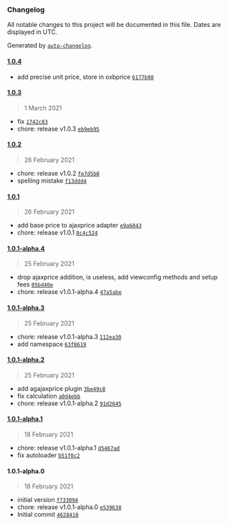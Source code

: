 ### Changelog

All notable changes to this project will be documented in this file. Dates are displayed in UTC.

Generated by [`auto-changelog`](https://github.com/CookPete/auto-changelog).

#### [1.0.4](1.0.3/1.0.4)

- add precise unit price, store in oxbprice [`6177b98`](6177b98650d23325978921868ce37928c35a21ee)

#### [1.0.3](1.0.2/1.0.3)

> 1 March 2021

- fix [`1742c83`](1742c83ccd04f78eac3f7fd0448490887bd09cb0)
- chore: release v1.0.3 [`eb9eb95`](eb9eb9557a64d8a4b1bfd0832a294b744a28795e)

#### [1.0.2](1.0.1/1.0.2)

> 26 February 2021

- chore: release v1.0.2 [`fe7d5b8`](fe7d5b8e8d1e9f7bf38d52ae894db16858407aff)
- spelling mistake [`f13ddd4`](f13ddd4e4f3bace2b0f71b8954319a14a84f2162)

#### [1.0.1](1.0.1-alpha.4/1.0.1)

> 26 February 2021

- add base price to ajaxprice adapter [`e9a6043`](e9a6043a001e567434547c00c6b869d5bb6a0fbc)
- chore: release v1.0.1 [`8c4c524`](8c4c5241819cc9281ea06a682d94d2ccf066fd22)

#### [1.0.1-alpha.4](1.0.1-alpha.3/1.0.1-alpha.4)

> 25 February 2021

- drop ajaxprice addition, is useless, add viewconfig methods and setup fees [`05bd40e`](05bd40e03a36f44b66becc60ba3f483c16810d3f)
- chore: release v1.0.1-alpha.4 [`47a5abe`](47a5abe6c98b39a072ba1d4c0c7823ea1f2fe2e7)

#### [1.0.1-alpha.3](1.0.1-alpha.2/1.0.1-alpha.3)

> 25 February 2021

- chore: release v1.0.1-alpha.3 [`112ea30`](112ea308796abddb74d2241fc803c98b1426ba47)
- add namespace [`63f8619`](63f8619321ff51e276d855d3412c22f167739a57)

#### [1.0.1-alpha.2](1.0.1-alpha.1/1.0.1-alpha.2)

> 25 February 2021

- add agajaxprice plugin [`3be49c8`](3be49c8484c5bbc9da8402e28f62ab074b5838ad)
- fix calculation [`a0d4ebb`](a0d4ebb3dc5f4a26a2e6d92fec961dca03e16e24)
- chore: release v1.0.1-alpha.2 [`91d2645`](91d264579961d86ac08138aa8787d2d131f2f3e0)

#### [1.0.1-alpha.1](1.0.1-alpha.0/1.0.1-alpha.1)

> 18 February 2021

- chore: release v1.0.1-alpha.1 [`d5467ad`](d5467adff6c9370065d275829c2589beb2612ae1)
- fix autoloader [`b51f0c2`](b51f0c22b592664e4c5d86ba045282fdb95fc99d)

#### 1.0.1-alpha.0

> 18 February 2021

- initial version [`f733094`](f733094ccd12c39872a29094e33450410009d19c)
- chore: release v1.0.1-alpha.0 [`e539638`](e5396383379060db6e4d11c860bc5c0dd7e1cc34)
- Initial commit [`4628410`](46284102fda2ba8d42b5d68fbe05220d08b59c05)
